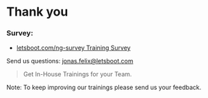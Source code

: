 # Thank you

### Survey:

* [letsboot.com/ng-survey Training Survey](https://letsboot.com/ng-survey)

Send us questions:
jonas.felix@letsboot.com

> Get In-House Trainings for your Team.

Note: To keep improving our trainings please send us your feedback. 